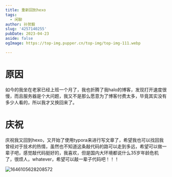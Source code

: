 ```yaml
---
title: 重新回到hexo
tags:
  - 闲聊
author: 孙贺毅
slug: '4257140255'
pubDate: 2023-04-23
aside: false
ogImage: https://top-img.pupper.cn/top-img/top-img-111.webp

---
```


# 原因

如今的我坐在老家已经上班一个月了，我也折腾了我halo的博客，发现打开速度很慢，而且服务器是个大问题，我又不是那么愿意为了博客付费太多，毕竟其实没有多少人看的，所以我才又换回来了。

# 庆祝

庆祝我又回到hexo，又开始了使用typora来进行写文章了，希望我也可以找回我曾经对于技术的热情，虽然也不知道这条敲代码的路可以走到多远，希望可以做一辈子吧，感觉敲代码挺好的，我喜欢，但是国内大环境都说什么35岁年龄危机了，很烦人，whatever，希望可以敲一辈子代码吧！！！

![1646105628208572](https://shyblog.oss-cn-beijing.aliyuncs.com/img/1646105628208572.jpg)
